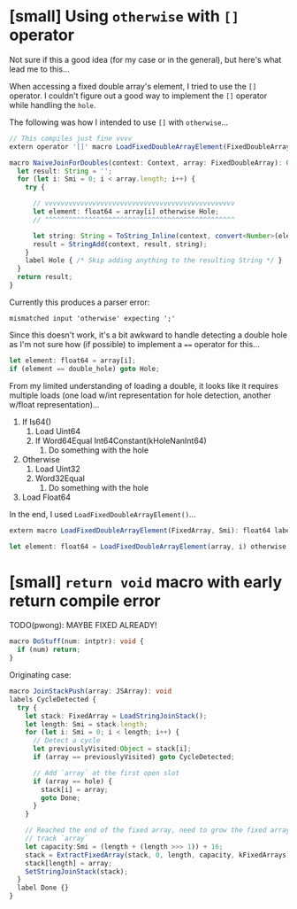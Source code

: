 # [small] Using `otherwise` with `[]` operator

Not sure if this a good idea (for my case or in the general), but here's
what lead me to this...

When accessing a fixed double array's element, I tried to use the `[]` operator.
I couldn't figure out a good way to implement the `[]` operator while handling
the `hole`.

The following was how I intended to use `[]` with `otherwise`...

```ts
// This compiles just fine vvvv
extern operator '[]' macro LoadFixedDoubleArrayElement(FixedDoubleArray, Smi): float64 labels Hole;

macro NaiveJoinForDoubles(context: Context, array: FixedDoubleArray): Object {
  let result: String = '';
  for (let i: Smi = 0; i < array.length; i++) {
    try {

      // vvvvvvvvvvvvvvvvvvvvvvvvvvvvvvvvvvvvvvvvvvvvvvvv
      let element: float64 = array[i] otherwise Hole;
      // ^^^^^^^^^^^^^^^^^^^^^^^^^^^^^^^^^^^^^^^^^^^^^^^^

      let string: String = ToString_Inline(context, convert<Number>(element));
      result = StringAdd(context, result, string);
    }
    label Hole { /* Skip adding anything to the resulting String */ }
  }
  return result;
}
```

Currently this produces a parser error:

```
mismatched input 'otherwise' expecting ';'
```

Since this doesn't work, it's a bit awkward to handle detecting a double
hole as I'm not sure how (if possible) to implement a `==` operator for this...

```ts
let element: float64 = array[i];
if (element == double_hole) goto Hole;
```

From my limited understanding of loading a double, it looks like it
requires multiple loads (one load w/int representation for hole detection,
another w/float representation)...

1. If Is64()
    1. Load Uint64
    1. If Word64Equal Int64Constant(kHoleNanInt64)
        1. Do something with the hole
2. Otherwise
    1. Load Uint32
    1. Word32Equal
        1. Do something with the hole
3. Load Float64

In the end, I used `LoadFixedDoubleArrayElement()`...

```ts
extern macro LoadFixedDoubleArrayElement(FixedArray, Smi): float64 labels Hole;

let element: float64 = LoadFixedDoubleArrayElement(array, i) otherwise Hole;
```

# [small] `return void` macro with early return compile error

TODO(pwong): MAYBE FIXED ALREADY!

```ts
macro DoStuff(num: intptr): void {
  if (num) return;
}
```

Originating case:

```ts
macro JoinStackPush(array: JSArray): void
labels CycleDetected {
  try {
    let stack: FixedArray = LoadStringJoinStack();
    let length: Smi = stack.length;
    for (let i: Smi = 0; i < length; i++) {
      // Detect a cycle
      let previouslyVisited:Object = stack[i];
      if (array == previouslyVisited) goto CycleDetected;

      // Add `array` at the first open slot
      if (array == hole) {
        stack[i] = array;
        goto Done;
      }
    }

    // Reached the end of the fixed array, need to grow the fixed array to
    // track `array`
    let capacity:Smi = (length + (length >>> 1)) + 16;
    stack = ExtractFixedArray(stack, 0, length, capacity, kFixedArrays);
    stack[length] = array;
    SetStringJoinStack(stack);
  }
  label Done {}
}
```

